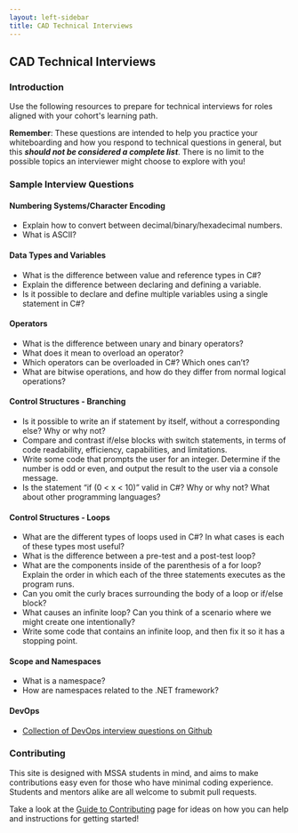 ```yaml
---
layout: left-sidebar
title: CAD Technical Interviews
---
```


## CAD Technical Interviews

### Introduction

Use the following resources to prepare for technical interviews for roles aligned with your cohort's learning path.

**Remember**: These questions are intended to help you practice your whiteboarding and how you respond to technical questions in general, but this **_should not be considered a complete list_**.  There is no limit to the possible topics an interviewer might choose to explore with you!

### Sample Interview Questions

#### Numbering Systems/Character Encoding
* Explain how to convert between decimal/binary/hexadecimal numbers.
* What is ASCII?

#### Data Types and Variables
* What is the difference between value and reference types in C#?
* Explain the difference between declaring and defining a variable.
* Is it possible to declare and define multiple variables using a single statement in C#?

#### Operators
* What is the difference between unary and binary operators?
* What does it mean to overload an operator?
* Which operators can be overloaded in C#? Which ones can’t?
* What are bitwise operations, and how do they differ from normal logical operations?

#### Control Structures - Branching
* Is it possible to write an if statement by itself, without a corresponding else? Why or why not?
* Compare and contrast if/else blocks with switch statements, in terms of code readability, efficiency, capabilities, and limitations.
* Write some code that prompts the user for an integer. Determine if the number is odd or even, and output the result to the user via a console message.
* Is the statement “if (0 < x < 10)” valid in C#? Why or why not? What about other programming languages?

#### Control Structures - Loops
* What are the different types of loops used in C#? In what cases is each of these types most useful?
* What is the difference between a pre-test and a post-test loop?
* What are the components inside of the parenthesis of a for loop? Explain the order in which each of the three statements executes as the program runs.
* Can you omit the curly braces surrounding the body of a loop or if/else block?
* What causes an infinite loop? Can you think of a scenario where we might create one intentionally?
* Write some code that contains an infinite loop, and then fix it so it has a stopping point.

#### Scope and Namespaces
* What is a namespace?
* How are namespaces related to the .NET framework?

#### DevOps
* [Collection of DevOps interview questions on Github](https://github.com/bregman-arie/devops-exercises/blob/master/README.md)

### Contributing

This site is designed with MSSA students in mind, and aims to make contributions easy even for those who have minimal coding experience.  Students and mentors alike are all welcome to submit pull requests.

Take a look at the [Guide to Contributing](/contributing.html) page for ideas on how you can help and instructions for getting started!